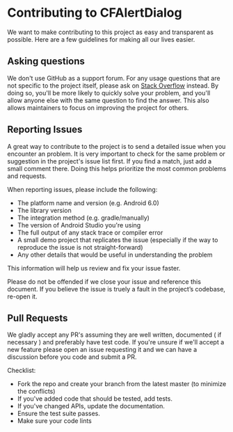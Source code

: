 # Contributing to CFAlertDialog

We want to make contributing to this project as easy and transparent as possible. Here are a few guidelines for making all our lives easier.

## Asking questions

We don't use GitHub as a support forum. For any usage questions that are not specific to the project itself, please ask on [Stack Overflow](https://stackoverflow.com/) instead. By doing so, you'll be more likely to quickly solve your problem, and you'll allow anyone else with the same question to find the answer. This also allows maintainers to focus on improving the project for others.

## Reporting Issues

A great way to contribute to the project is to send a detailed issue when you encounter an problem.
It is very important to check for the same problem or suggestion in the project's issue list first. If you find a match, just add a small comment there.
Doing this helps prioritize the most common problems and requests.

When reporting issues, please include the following:

- The platform name and version (e.g. Android 6.0)
- The library version
- The integration method (e.g. gradle/manually)
- The version of Android Studio you're using
- The full output of any stack trace or compiler error
- A small demo project that replicates the issue (especially if the way to reproduce the issue is not straight-forward)
- Any other details that would be useful in understanding the problem

This information will help us review and fix your issue faster.


Please do not be offended if we close your issue and reference this document.
If you believe the issue is truely a fault in the project’s codebase, re-open it.

## Pull Requests

We gladly accept any PR's assuming they are well written, documented ( if necessary ) and preferably have test code.
If you're unsure if we'll accept a new feature please open an issue requesting it and we can have a discussion before you code and submit a PR.

Checklist:
- Fork the repo and create your branch from the latest master (to minimize the conflicts)
- If you've added code that should be tested, add tests.
- If you've changed APIs, update the documentation.
- Ensure the test suite passes.
- Make sure your code lints
